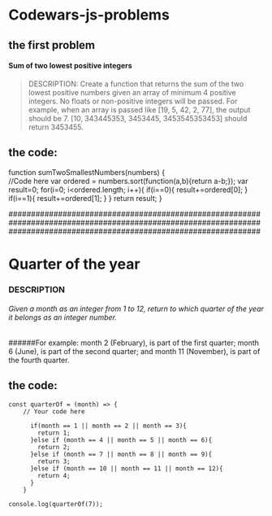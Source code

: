 # Codewars-js-problems

## the first problem
#### Sum of two lowest positive integers
> DESCRIPTION:
Create a function that returns the sum of the two lowest positive numbers given an array of minimum 4 positive integers. No floats or non-positive integers will be passed.
For example, when an array is passed like [19, 5, 42, 2, 77], the output should be 7.
[10, 343445353, 3453445, 3453545353453] should return 3453455.

## the code:
function sumTwoSmallestNumbers(numbers) {  
  //Code here
  var ordered = numbers.sort(function(a,b){return a-b;});
  var result=0;
  for(i=0; i<ordered.length; i++){
    if(i==0){
      result+=ordered[0];
    }
    if(i==1){
      result+=ordered[1];
    }
  }
  return result;
}


########################################################################################################################################################################

# Quarter of the year
### DESCRIPTION
###### Given a month as an integer from 1 to 12, return to which quarter of the year it belongs as an integer number.

######For example: month 2 (February), is part of the first quarter; month 6 (June), is part of the second quarter; and month 11 (November), is part of the fourth quarter.
## the code:
```
const quarterOf = (month) => {
    // Your code here

      if(month == 1 || month == 2 || month == 3){
        return 1;
      }else if (month == 4 || month == 5 || month == 6){
        return 2;
      }else if (month == 7 || month == 8 || month == 9){
        return 3;
      }else if (month == 10 || month == 11 || month == 12){
        return 4;
      }
    }

console.log(quarterOf(7));
```
